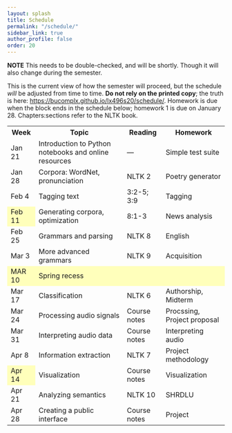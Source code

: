 ```yaml
---
layout: splash
title: Schedule
permalink: "/schedule/"
sidebar_link: true
author_profile: false
order: 20
---
```


**NOTE** This needs to be double-checked, and will be shortly.
Though it will also change during the semester.


This is the current view of how the semester will proceed, but the schedule *will* be adjusted from time to time.
**Do not rely on the printed copy**; the truth is here:
<https://bucomplx.github.io/lx496s20/schedule/>.
Homework is due when the block ends in the schedule below; homework 1 is due on January 28.
Chapters:sections refer to the NLTK book.

<table>
    <tr>
<th>Week</th>
<th>Topic</th>
<th>Reading</th>
<th>Homework</th>
    </tr>
    <tr>
<td>Jan 21</td>
<td>Introduction to Python notebooks and online resources</td>
<td rowspan="1">&mdash;</td>
<td  markdown="1">
Simple test suite
</td>
    </tr>
    <tr>
<td>Jan 28</td>
<td rowspan="1" markdown="1">
Corpora: WordNet, pronunciation
</td>
<td rowspan="1">NLTK 2</td>
<td markdown="1">
Poetry generator
</td>
    </tr>
    <tr>
<td>Feb 4</td>
<td rowspan="1" markdown="1">
Tagging text
</td>
<td rowspan="1">3:2-5; 3:9</td>
<td markdown="1">
Tagging
</td>
    </tr>
    <tr>
<td colspan="1" style="background-color: #ffb;">Feb 11</td>
<td rowspan="1" markdown="1">
Generating corpora, optimization
</td>
<td rowspan="1">8:1-3</td>
<td markdown="1">
News analysis
</td>
    </tr>
    <tr>
<td>Feb 25</td>
<td rowspan="1" markdown="1">
Grammars and parsing
</td>
<td>NLTK 8</td>
<td rowspan="1" markdown="1">
English
</td>
    </tr>
    <tr>
<td>Mar 3</td>
<td rowspan="1" markdown="1">
More advanced grammars
</td>
<td>NLTK 9</td>
<td>
Acquisition
</td>
    </tr>
    <tr>
<td colspan="1" style="background-color: #ffb;">MAR 10</td>
<td rowspan="1" style="background-color: #ffb;">Spring recess</td>
<td colspan="1" style="background-color: #ffb;"></td>
<td colspan="1" style="background-color: #ffb;"></td>
    </tr>
    <tr>
<td>Mar 17</td>
<td rowspan="1" markdown="1">
Classification
</td>
<td>NLTK 6</td>
<td rowspan="1" markdown="1">
Authorship, Midterm
</td>
    </tr>
    <tr>
<td>Mar 24</td>
<td rowspan="1" markdown="1">
Processing audio signals
</td>
<td>Course notes</td>
<td markdown="1">
Procssing, Project proposal
</td>
    </tr>
    <tr>
<td>Mar 31</td>
<td rowspan="1" markdown="1">
Interpreting audio data
</td>
<td>Course notes</td>
<td markdown="1">
Interpreting audio
</td>
    </tr>
    <tr>
<td>Apr 8</td>
<td>
Information extraction
</td>
<td>NLTK 7</td>
<td markdown="1">
Project methodology
</td>
    </tr>
    <tr>
<td colspan="1" style="background-color: #ffb;">Apr 14</td>
<td rowspan="1">
Visualization
</td>
<td>Course notes</td>
<td markdown="1">
Visualization
</td>
    </tr>
    <tr>
<td>Apr 21</td>
<td  markdown="1">
Analyzing semantics
</td>
<td>NLTK 10</td>
<td markdown="1">
SHRDLU
</td>
    </tr>
    <tr>
<td>Apr 28</td>
<td>Creating a public interface</td>
<td>Course notes</td>
<td colspan="1">
Project
</td>
    </tr>
</table>
